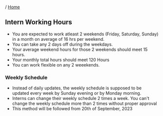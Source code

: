 / [Home](index.md)

## Intern Working Hours

- You are expected to work atleast 2 weekends (Friday, Saturday, Sunday) in a month on average of 16 hrs per weekend.
- You can take any 2 days off during the weekdays.
- Your average weekend hours for those 2 weekends should meet 15 hours.
- Your monthly total hours should meet 120 Hours
- You can work flexible on any 2 weeekends.

### Weekly Schedule

- Instead of daily updates, the weekly schedule is supposed to be updated every week by Sunday evening or by Monday morning.
- Interns can change their weekly schedule 2 times a week. You can't change the weekly schedule more than 2 times without proper approval
- This method will be followed from 20th of September, 2023
